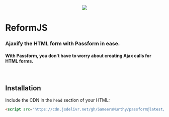 <p align="center">
  <img src="https://user-images.githubusercontent.com/62363395/109390703-35c4d980-78e1-11eb-80fd-749b5d73f170.png"/>
 </p>

 
# ReformJS
### Ajaxify the HTML form with Passform in ease.
#### With Passform, you don't have to worry about creating Ajax calls for HTML forms.
<br/>

## Installation
Include the CDN in the `head` section of your HTML:
```html
<script src="https://cdn.jsdelivr.net/gh/SameeraMurthy/passform@latest/dist/reform.js" defer></script>
```
